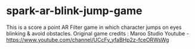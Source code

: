 # spark-ar-blink-jump-game
This is a score a point AR Filter game in which character jumps on eyes blinking &amp; avoid obstacles. Original game credits : Maroo Studio Youtube - https://www.youtube.com/channel/UCcFy_yfaBHp2z-fceORWsWg
